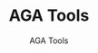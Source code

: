 ---
layout: resources-landing
title: "AGA Tools"
subtitle: "AGA Tools"
external_link: https://www.agacgfm.org/tools
filters: federal-financial-assistance coffa uniform-guidance-2-cfr-200 training archived
fiscal_year:
---